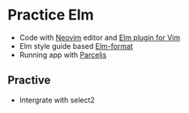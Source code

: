 # Practice Elm

- Code with [Neovim](https://neovim.io/) editor and [Elm plugin for Vim](https://github.com/ElmCast/elm-vim)
- Elm style guide based [Elm-format](https://github.com/avh4/elm-format)
- Running app with [Parceljs](https://parceljs.org/)

## Practive

- Intergrate with select2